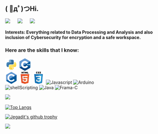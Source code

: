 ## ( ﾟдﾟ)つHi.

<a href="https://www.linkedin.com/in/sohan-nair-7a06a2203">
  <img align="left" width="40px" src="https://cliply.co/wp-content/uploads/2021/02/372102050_LINKEDIN_ICON_TRANSPARENT_1080.gif"  />
</a>
<a href="#">
  <img align="left" width="40px" src="https://cliply.co/wp-content/uploads/2019/07/371907300_INSTAGRAM_ICON_TRANSPARENT_400.gif" />
</a>
<a href="mailto:bsohannair@gmail.com">
  <img align="left" width="29px" src="https://www.bootgum.com/wp-content/uploads/2018/07/Email_Open_550px-1.gif" />
</a>
<br/>

#### Interests: Everything related to Data Processing and Analysis and also inclusion of Cybersecurity for encryption and a safe workspace.

<h3 align="left">Here are the skills that I know:</h3>


<p align="left">
   <img src="https://raw.githubusercontent.com/devicons/devicon/master/icons/python/python-original.svg" alt="python" width="40" height="40"/>
   <img src="https://raw.githubusercontent.com/devicons/devicon/master/icons/cplusplus/cplusplus-original.svg" alt="cplusplus" width="40" height="40"/>
   <br/>
   <img src="https://raw.githubusercontent.com/devicons/devicon/master/icons/c/c-original.svg" alt="c" width="40" height="40"/>
   <img src="https://raw.githubusercontent.com/devicons/devicon/master/icons/html5/html5-original-wordmark.svg" alt="html5" width="40" height="40"/>
   <img src="https://raw.githubusercontent.com/devicons/devicon/master/icons/css3/css3-original-wordmark.svg" alt="css3" width="40" height="40"/>
   <img src="https://img.icons8.com/color/452/javascript--v1.png" alt="Javascript" width="40" height="40"/>
   <img src="https://upload.wikimedia.org/wikipedia/commons/8/87/Arduino_Logo.svg" alt="Arduino" width="40" height="30"/>
   <br/>
   <img src="https://cdn-icons-png.flaticon.com/512/1053/1053367.png" alt="shellScripting" width="35" height="35"/>
   <img src="https://cdn-icons-png.flaticon.com/512/226/226777.png" alt="Java" width="40" height="40"/>
   <img src="https://upload.wikimedia.org/wikipedia/commons/a/a8/Frama-C_logo%2C_full.png" alt="Frama-C" width="100" height="35"/>
</p>

<img src="https://github-readme-stats.vercel.app/api?username=maverick9872&show_icons=true&theme=aura_dark" width="400">

[![Top Langs](https://github-readme-stats.vercel.app/api/top-langs/?username=maverick9872&layout=compact&langs_count=10)](https://github.com/anuraghazra/github-readme-stats)

[![Jegadit's github trophy](https://github-profile-trophy.vercel.app/?username=maverick9872&row=1&margin-w=5)](https://github.com/maverick9872/github-profile-trophy)

![](https://komarev.com/ghpvc/?username=maverick9872&color=green)
